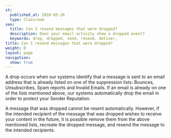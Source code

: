 ```yaml
---
st:
  published_at: 2016-05-26
  type: Classroom
seo:
  title: Can I resend messages that were dropped?
  description: Does your email activity show a dropped event?
  keywords: drop, dropped, send, resend, deliver, 
title: Can I resend messages that were dropped?
weight: 0
layout: page
navigation:
  show: true
---
```


A drop occurs when our systems identify that a message is sent to an email address that is already listed on one of the suppression lists: Bounces, Unsubscribes, Spam reports and Invalid Emails. If an email is already on one of the lists mentioned above, our systems automatically drop the email in order to protect your Sender Reputation.

A message that was dropped cannot be resent automatically. However, if the intended recipient of the message that was dropped wishes to receive your content in the future, it is possible remove them from the above mentioned lists, recreate the dropped message, and resend the message to the intended recipients.
